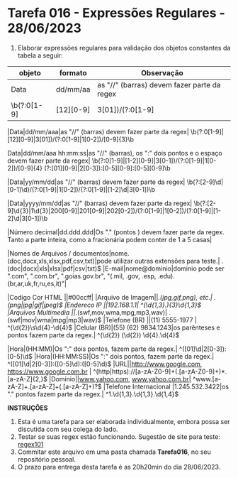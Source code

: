 # Tarefa 016 - Expressões Regulares - 28/06/2023

1. Elaborar expressões regulares para validação dos objetos constantes da tabela a seguir:

|objeto|formato|Observação|
|--|--|--|
|Data|dd/mm/aa|as "//" (barras) devem fazer parte da regex|
\b(?:0[1-9]|[12][0-9]|3[01])\/(?:0[1-9]|1[0-2])\/[0-9]{2}\b

|Data|dd/mm/aaa|as "//" (barras) devem fazer parte da regex|
\b(?:0[1-9]|[12][0-9]|3[01])\/(?:0[1-9]|1[0-2])\/[0-9]{3}\b

Data|dd/mm/aaa hh:mm:ss|as "//" (barras), os ":" dois pontos e o espaço devem fazer parte da regex|
\b(?:0[1-9]|[1-2][0-9]|3[0-1])\/(?:0[1-9]|1[0-2])\/[0-9]{4} (?:[01][0-9]|2[0-3]):[0-5][0-9]:[0-5][0-9]\b

|Data|yy/mm/dd|as "//" (barras) devem fazer parte da regex|
\b(?:[2-9]\d|[0-1]\d)\/(?:0[1-9]|1[0-2])\/(?:0[1-9]|[1-2]\d|3[0-1])\b

|Data|yyyy/mm/dd|as "//" (barras) devem fazer parte da regex|
\b(?:[2-9]\d{3}|1\d{3}|200[0-9]|201[0-9]|202[0-2])\/(?:0[1-9]|1[0-2])\/(?:0[1-9]|[1-2]\d|3[0-1])\b

|Número decimal|dd.ddd.ddd|Os "." (pontos ) devem fazer parte da regex. Tanto a parte inteira, como a fracionária podem conter de 1 a 5 casas|

|Nomes de Arquivos / documentos|nome.(doc,docx,xls,xlsx,pdf,csv,txt)|pode utilizar outras extensões para teste.|
\.(doc|docx|xls|xlsx|pdf|csv|txt)$
|E-mail|nome@dominio|dominio pode ser ".com", ".com.br", ".goias.gov.br", "(.mil, .gov, .esp, .edu).(br,ar,uk,fr,ru,es,it)"|

|Codigo Cor HTML ||#00ccff|
|Arquivo de Imagem||*.(jpg,gif,png), etc.|
\.(png|jpg|gif|jpeg)$
|Endereco IP ||192.168.1.1|
^(\d{1,3}\.){3}\d{1,3}$
|Arquivos Multimedia ||*.(swf,mov,wma,mpg,mp3,wav)|
\.(swf|mov|wma|mpg|mp3|wav)$
|Telefone (BR) ||(11) 5555-1977 |
^\(\d{2}\)\s\d{4}-\d{4}$
|Celular (BR)|(55) (62) 9834.1243|os parênteses e pontos fazem parte da regex.|
^\(\d{2}\) \(\d{2}\) \d{4}\.\d{4}$

|Hora|(HH:MM)|Os ":" dois pontos, fazem parte da regex.|
^([01]\d|2[0-3]):[0-5]\d$
|Hora|(HH:MM:SS)|Os ":" dois pontos, fazem parte da regex.|
^([01]\d|2[0-3]):([0-5]\d):([0-5]\d)$
|URL||http://www.google.com, https://www.google.com.br |
^(http|https):\/\/[a-zA-Z0-9]+(\.[a-zA-Z0-9]+)*\.[a-zA-Z]{2,}$
|Domínio||www.yahoo.com, www.yahoo.com.br|
^www\.[a-zA-Z]+\.[a-zA-Z]+(\.[a-zA-Z]+)?$
|Telefone Internacional |1.245.532.3422|os "." pontos fazem parte da regex.| 
^1\.\d{1,3}\.\d{1,3}\.\d{1,4}$





**INSTRUÇÕES**
1. Esta é uma tarefa para ser elaborada individualmente, embora possa ser discutida com seu colega do lado.
2. Testar se suas regex estão funcionando. Sugestão de site para teste: [regex101](regex101.com)
3. Commitar este arquivo em uma pasta chamada **Tarefa016**, no seu repositório pessoal.
4. O prazo para entrega desta tarefa é as 20h20min do dia 28/06/2023.
